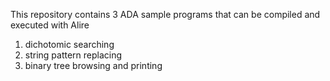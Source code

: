 This repository contains 3 ADA sample programs that can be compiled and executed with Alire 
1) dichotomic searching
2) string pattern replacing
3) binary tree browsing and printing
